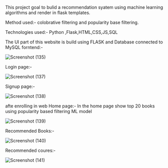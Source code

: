 This project goal to bulid a recommendation syatem using machine learning algorithms and render in flask templates.

Method used:- colobrative filtering and popularity base filtering.

Technologies used:- Python ,Flask,HTML,CSS,JS,SQL

The UI part of this website is build using FLASK and Database connected to MySQL
forntend:-

![Screenshot (135)](https://github.com/GAURAVSHARMA21804/recommendation-system/assets/87468773/fc01b7ca-7d53-4375-af25-0d93199c41fa)


Login page:-

![Screenshot (137)](https://github.com/GAURAVSHARMA21804/recommendation-system/assets/87468773/0f0378be-f166-4899-9034-9eb62d8ea579)

Signup page:-

![Screenshot (138)](https://github.com/GAURAVSHARMA21804/recommendation-system/assets/87468773/bb5425ee-6f9d-4b6c-9a40-71386e6e2101)


afte enrolling in web Home page:- In the home page show top 20 books using popularity based filtering ML model

![Screenshot (139)](https://github.com/GAURAVSHARMA21804/recommendation-system/assets/87468773/780172ee-5170-4418-8b2f-3941e16c5eec)

Recommended Books:-

![Screenshot (140)](https://github.com/GAURAVSHARMA21804/recommendation-system/assets/87468773/4d56dbde-4387-4975-89f8-d6f8b5440d13)

Recommended coures:-

![Screenshot (141)](https://github.com/GAURAVSHARMA21804/recommendation-system/assets/87468773/e946608f-fa08-4259-a546-22f0064cb89c)




